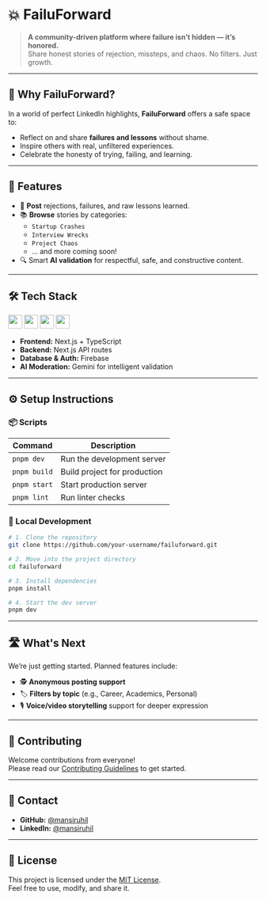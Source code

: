 # 💥 FailuForward

> **A community-driven platform where failure isn’t hidden — it’s honored.**  
Share honest stories of rejection, missteps, and chaos. No filters. Just growth.

---

## 🌟 Why FailuForward?

In a world of perfect LinkedIn highlights, **FailuForward** offers a safe space to:
- Reflect on and share **failures and lessons** without shame.
- Inspire others with real, unfiltered experiences.
- Celebrate the honesty of trying, failing, and learning.

---

## 🚀 Features

- 📢 **Post** rejections, failures, and raw lessons learned.
- 📚 **Browse** stories by categories:
  - `Startup Crashes`
  - `Interview Wrecks`
  - `Project Chaos`
  - … and more coming soon!
- 🔍 Smart **AI validation** for respectful, safe, and constructive content.

---

## 🛠️ Tech Stack

<p float="left">
  <img src="https://img.shields.io/badge/Next.js-000000?style=for-the-badge&logo=nextdotjs&logoColor=white" height="28"/>
  <img src="https://img.shields.io/badge/TypeScript-3178C6?style=for-the-badge&logo=typescript&logoColor=white" height="28"/>
  <img src="https://img.shields.io/badge/Firebase-FFCA28?style=for-the-badge&logo=firebase&logoColor=black" height="28"/>
  <img src="https://img.shields.io/badge/Gemini_AI-ffffff?style=for-the-badge&logo=google&logoColor=blue" height="28"/>
</p>

- **Frontend:** Next.js + TypeScript  
- **Backend:** Next.js API routes  
- **Database & Auth:** Firebase  
- **AI Moderation:** Gemini for intelligent validation

---

## ⚙️ Setup Instructions

### 📦 Scripts

| Command         | Description                   |
|-----------------|-------------------------------|
| `pnpm dev`      | Run the development server     |
| `pnpm build`    | Build project for production   |
| `pnpm start`    | Start production server        |
| `pnpm lint`     | Run linter checks              |

### 🧰 Local Development

```bash
# 1. Clone the repository
git clone https://github.com/your-username/failuforward.git

# 2. Move into the project directory
cd failuforward

# 3. Install dependencies
pnpm install

# 4. Start the dev server
pnpm dev
```

---

## 🛣️ What's Next

We’re just getting started. Planned features include:

- 🕵️ **Anonymous posting support**  
- 🏷️ **Filters by topic** (e.g., Career, Academics, Personal)  
- 🎙️ **Voice/video storytelling** support for deeper expression  

---

## 🤝 Contributing

Welcome contributions from everyone!  
Please read our [Contributing Guidelines](Contributing.md) to get started.

---

## 💬 Contact

- **GitHub:** [@mansiruhil](https://github.com/mansiruhil)  
- **LinkedIn:** [@mansiruhil](https://www.linkedin.com/in/mansi-ruhil-7a00a0228)

---

## 📄 License

This project is licensed under the [MIT License](LICENSE).  
Feel free to use, modify, and share it.

